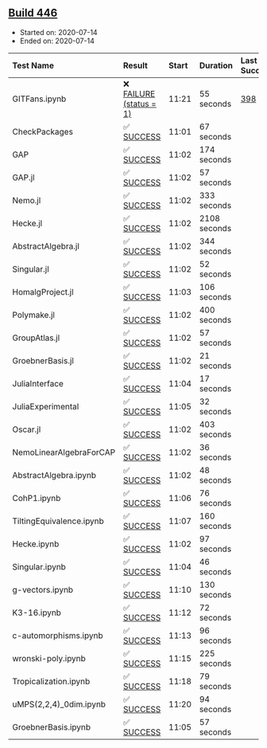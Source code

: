 ## [Build 446](https://oscarci.mathematik.uni-kl.de/job/oscar-stable/446/)

* Started on: 2020-07-14
* Ended on: 2020-07-14

| Test Name    | Result | Start | Duration | Last Success | First Failure |
|:-------------|:-------|:------|:---------|:-------------|:--------------|
| GITFans.ipynb | ❌ [FAILURE (status = 1)](https://oscarci.mathematik.uni-kl.de/job/oscar-stable/446/artifact/logs/build-446/GITFans.ipynb.log) | 11:21 | 55 seconds | [398](https://oscarci.mathematik.uni-kl.de/job/oscar-stable/398/) | [399](https://oscarci.mathematik.uni-kl.de/job/oscar-stable/399/) |
| CheckPackages | ✅ [SUCCESS](https://oscarci.mathematik.uni-kl.de/job/oscar-stable/446/artifact/logs/build-446/CheckPackages.log) | 11:01 | 67 seconds |  |  |
| GAP | ✅ [SUCCESS](https://oscarci.mathematik.uni-kl.de/job/oscar-stable/446/artifact/logs/build-446/GAP.log) | 11:02 | 174 seconds |  |  |
| GAP.jl | ✅ [SUCCESS](https://oscarci.mathematik.uni-kl.de/job/oscar-stable/446/artifact/logs/build-446/GAP.jl.log) | 11:02 | 57 seconds |  |  |
| Nemo.jl | ✅ [SUCCESS](https://oscarci.mathematik.uni-kl.de/job/oscar-stable/446/artifact/logs/build-446/Nemo.jl.log) | 11:02 | 333 seconds |  |  |
| Hecke.jl | ✅ [SUCCESS](https://oscarci.mathematik.uni-kl.de/job/oscar-stable/446/artifact/logs/build-446/Hecke.jl.log) | 11:02 | 2108 seconds |  |  |
| AbstractAlgebra.jl | ✅ [SUCCESS](https://oscarci.mathematik.uni-kl.de/job/oscar-stable/446/artifact/logs/build-446/AbstractAlgebra.jl.log) | 11:02 | 344 seconds |  |  |
| Singular.jl | ✅ [SUCCESS](https://oscarci.mathematik.uni-kl.de/job/oscar-stable/446/artifact/logs/build-446/Singular.jl.log) | 11:02 | 52 seconds |  |  |
| HomalgProject.jl | ✅ [SUCCESS](https://oscarci.mathematik.uni-kl.de/job/oscar-stable/446/artifact/logs/build-446/HomalgProject.jl.log) | 11:03 | 106 seconds |  |  |
| Polymake.jl | ✅ [SUCCESS](https://oscarci.mathematik.uni-kl.de/job/oscar-stable/446/artifact/logs/build-446/Polymake.jl.log) | 11:02 | 400 seconds |  |  |
| GroupAtlas.jl | ✅ [SUCCESS](https://oscarci.mathematik.uni-kl.de/job/oscar-stable/446/artifact/logs/build-446/GroupAtlas.jl.log) | 11:02 | 57 seconds |  |  |
| GroebnerBasis.jl | ✅ [SUCCESS](https://oscarci.mathematik.uni-kl.de/job/oscar-stable/446/artifact/logs/build-446/GroebnerBasis.jl.log) | 11:02 | 21 seconds |  |  |
| JuliaInterface | ✅ [SUCCESS](https://oscarci.mathematik.uni-kl.de/job/oscar-stable/446/artifact/logs/build-446/JuliaInterface.log) | 11:04 | 17 seconds |  |  |
| JuliaExperimental | ✅ [SUCCESS](https://oscarci.mathematik.uni-kl.de/job/oscar-stable/446/artifact/logs/build-446/JuliaExperimental.log) | 11:05 | 32 seconds |  |  |
| Oscar.jl | ✅ [SUCCESS](https://oscarci.mathematik.uni-kl.de/job/oscar-stable/446/artifact/logs/build-446/Oscar.jl.log) | 11:02 | 403 seconds |  |  |
| NemoLinearAlgebraForCAP | ✅ [SUCCESS](https://oscarci.mathematik.uni-kl.de/job/oscar-stable/446/artifact/logs/build-446/NemoLinearAlgebraForCAP.log) | 11:02 | 36 seconds |  |  |
| AbstractAlgebra.ipynb | ✅ [SUCCESS](https://oscarci.mathematik.uni-kl.de/job/oscar-stable/446/artifact/logs/build-446/AbstractAlgebra.ipynb.log) | 11:02 | 48 seconds |  |  |
| CohP1.ipynb | ✅ [SUCCESS](https://oscarci.mathematik.uni-kl.de/job/oscar-stable/446/artifact/logs/build-446/CohP1.ipynb.log) | 11:06 | 76 seconds |  |  |
| TiltingEquivalence.ipynb | ✅ [SUCCESS](https://oscarci.mathematik.uni-kl.de/job/oscar-stable/446/artifact/logs/build-446/TiltingEquivalence.ipynb.log) | 11:07 | 160 seconds |  |  |
| Hecke.ipynb | ✅ [SUCCESS](https://oscarci.mathematik.uni-kl.de/job/oscar-stable/446/artifact/logs/build-446/Hecke.ipynb.log) | 11:02 | 97 seconds |  |  |
| Singular.ipynb | ✅ [SUCCESS](https://oscarci.mathematik.uni-kl.de/job/oscar-stable/446/artifact/logs/build-446/Singular.ipynb.log) | 11:04 | 46 seconds |  |  |
| g-vectors.ipynb | ✅ [SUCCESS](https://oscarci.mathematik.uni-kl.de/job/oscar-stable/446/artifact/logs/build-446/g-vectors.ipynb.log) | 11:10 | 130 seconds |  |  |
| K3-16.ipynb | ✅ [SUCCESS](https://oscarci.mathematik.uni-kl.de/job/oscar-stable/446/artifact/logs/build-446/K3-16.ipynb.log) | 11:12 | 72 seconds |  |  |
| c-automorphisms.ipynb | ✅ [SUCCESS](https://oscarci.mathematik.uni-kl.de/job/oscar-stable/446/artifact/logs/build-446/c-automorphisms.ipynb.log) | 11:13 | 96 seconds |  |  |
| wronski-poly.ipynb | ✅ [SUCCESS](https://oscarci.mathematik.uni-kl.de/job/oscar-stable/446/artifact/logs/build-446/wronski-poly.ipynb.log) | 11:15 | 225 seconds |  |  |
| Tropicalization.ipynb | ✅ [SUCCESS](https://oscarci.mathematik.uni-kl.de/job/oscar-stable/446/artifact/logs/build-446/Tropicalization.ipynb.log) | 11:18 | 79 seconds |  |  |
| uMPS(2,2,4)_0dim.ipynb | ✅ [SUCCESS](https://oscarci.mathematik.uni-kl.de/job/oscar-stable/446/artifact/logs/build-446/uMPS-2-2-4-_0dim.ipynb.log) | 11:20 | 94 seconds |  |  |
| GroebnerBasis.ipynb | ✅ [SUCCESS](https://oscarci.mathematik.uni-kl.de/job/oscar-stable/446/artifact/logs/build-446/GroebnerBasis.ipynb.log) | 11:05 | 57 seconds |  |  |
